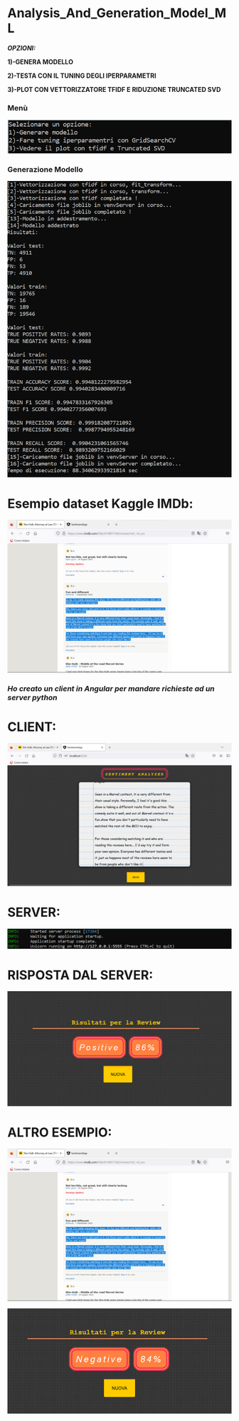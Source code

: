 # Analysis_And_Generation_Model_ML
 
 ___OPZIONI:___
 
__1)-GENERA MODELLO__

__2)-TESTA CON IL TUNING DEGLI IPERPARAMETRI__

__3)-PLOT CON VETTORIZZATORE TFIDF E RIDUZIONE TRUNCATED SVD__

### Menù

![Screenshot](myScripts/OUTPUTS/menu.png)

### Generazione Modello

![Screenshot](myScripts/OUTPUTS/generator.png)

# Esempio dataset Kaggle IMDb:

![Screenshot](myScripts/OUTPUTS/prova.png)

### ***Ho creato un client in Angular per mandare richieste ad un server python*** 

# CLIENT: 

![Screenshot](myScripts/OUTPUTS/client.png)

# SERVER:

![Screenshot](myScripts/OUTPUTS/server.png)

# RISPOSTA DAL SERVER:

![Screenshot](myScripts/OUTPUTS/response.png)

# ALTRO ESEMPIO:

![Screenshot](myScripts/OUTPUTS/prova.png)

![Screenshot](myScripts/OUTPUTS/response2.png)
